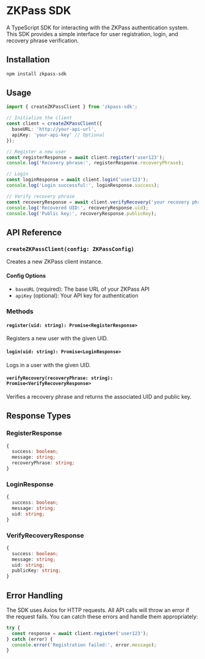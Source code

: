 # ZKPass SDK

A TypeScript SDK for interacting with the ZKPass authentication system. This SDK provides a simple interface for user registration, login, and recovery phrase verification.

## Installation

```bash
npm install zkpass-sdk
```

## Usage

```typescript
import { createZKPassClient } from 'zkpass-sdk';

// Initialize the client
const client = createZKPassClient({
  baseURL: 'http://your-api-url',
  apiKey: 'your-api-key' // Optional
});

// Register a new user
const registerResponse = await client.register('user123');
console.log('Recovery phrase:', registerResponse.recoveryPhrase);

// Login
const loginResponse = await client.login('user123');
console.log('Login successful:', loginResponse.success);

// Verify recovery phrase
const recoveryResponse = await client.verifyRecovery('your recovery phrase');
console.log('Recovered UID:', recoveryResponse.uid);
console.log('Public key:', recoveryResponse.publicKey);
```

## API Reference

### `createZKPassClient(config: ZKPassConfig)`

Creates a new ZKPass client instance.

#### Config Options

- `baseURL` (required): The base URL of your ZKPass API
- `apiKey` (optional): Your API key for authentication

### Methods

#### `register(uid: string): Promise<RegisterResponse>`

Registers a new user with the given UID.

#### `login(uid: string): Promise<LoginResponse>`

Logs in a user with the given UID.

#### `verifyRecovery(recoveryPhrase: string): Promise<VerifyRecoveryResponse>`

Verifies a recovery phrase and returns the associated UID and public key.

## Response Types

### RegisterResponse
```typescript
{
  success: boolean;
  message: string;
  recoveryPhrase: string;
}
```

### LoginResponse
```typescript
{
  success: boolean;
  message: string;
  uid: string;
}
```

### VerifyRecoveryResponse
```typescript
{
  success: boolean;
  message: string;
  uid: string;
  publicKey: string;
}
```

## Error Handling

The SDK uses Axios for HTTP requests. All API calls will throw an error if the request fails. You can catch these errors and handle them appropriately:

```typescript
try {
  const response = await client.register('user123');
} catch (error) {
  console.error('Registration failed:', error.message);
}
``` 